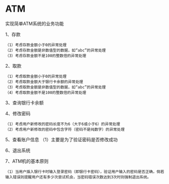 # ATM
实现简单ATM系统的业务功能


1、存款

    （1）考虑存款金额小于0的异常处理
    （2）考虑存款金额是非数值型的数据，如“abc”的异常处理
    （3）考虑存款金额不是100的整数倍的异常处理
    
2、取款

    （1）考虑取款金额小于0的异常处理
    （2）考虑取款金额大于银行卡余额的异常处理
    （3）考虑取款金额是非数值型的数据，如“abc”的异常处理
    （4）考虑取款金额不是100的整数倍的异常处理
    
3、查询银行卡余额

4、修改密码

    （1）考虑用户新修改的密码长度不为6（大于6或小于6）的异常处理
    （2）考虑用户新修改的密码中包含字符（密码不是纯数字）的异常处理
    
5、查看账户信息
    （1）主要是为了验证密码是否修改成功
    
6、退出系统

7、ATM机的基本原则

    （1）当用户插入银行卡时输入登录密码（即银行卡密码），验证用户输入的密码是否正确，倘若输入错误则提醒用户还有多少次尝试机会，当密码错误次数达到3次时则强制退出系统。
